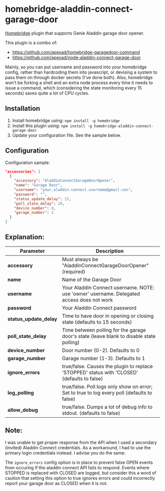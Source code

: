 # homebridge-aladdin-connect-garage-door
[Homebridge](https://github.com/nfarina/homebridge) plugin that supports Genie Aladdin garage door opener.

This plugin is a combo of:
- https://github.com/apexad/homebridge-garagedoor-command
- https://github.com/apexad/node-aladdin-connect-garage-door

Mainly, so you can put username and password into your homebridge config, rather than hardcoding them into javascript, or devising a system to pass them on through docker secrets (I've done both). Also, homebridge won't be forking a shell and an extra node process every time it needs to issue a command, which (considering the state monitoring every 15 seconds) saves quite a lot of CPU cycles. 

## Installation

1. Install homebridge using: `npm install -g homebridge`
2. Install this plugin using: `npm install -g homebridge-aladdin-connect-garage-door`
3. Update your configuration file. See the sample below.

## Configuration

Configuration sample:

```json
"accessories": [
  {
    "accessory": "AladdinConnectGarageDoorOpener",
    "name": "Garage Door",
    "username": "your.aladdin.connect.username@gmail.con",
    "password": "",
    "status_update_delay": 15,
    "poll_state_delay": 20,
    "device_number": 0,
    "garage_number": 1
  }
]

```
## Explanation:

Parameter                   | Description
------------------------|------------
**accessory**           | Must always be "AladdinConnectGarageDoorOpener" (required)
**name**                | Name of the Garage Door
**username**            | Your Aladdin Connect username. NOTE: use 'owner' username. Delegated access does not work
**password**            | Your Aladdin Connect password
**status_update_delay** | Time to have door in opening or closing state (defaults to 15 seconds)
**poll_state_delay**    | Time between polling for the garage door's state (leave blank to disable state polling)
**device_number**	| Door number (0-2). Defaults to 0
**garage_number**	| Garage number (1-3). Defaults to 1
**ignore_errors**	| true/false. Causes the plugin to replace 'STOPPED' status with 'CLOSED' (defaults to false)
**log_polling** | true/false. Poll logs only show on error; Set to true to log every poll (defaults to false)
**allow_debug**	| true/false. Dumps a lot of debug info to stdout. (defaults to false)

## Note:

I was unable to get proper response from the API when I used a secondary (invited) Aladdin Connect credentials. As a workaround, I had to use the primary login credentials instead. I advise you do the same.

The `ignore_errors` config option is in place to prevent false OPEN events from occuring if the aladdin connect API fails to respond. Events where STOPPED is replaced with CLOSED are logged, but consider this a word of caution that setting this option to true ignores errors and could incorrectly report your garage door as CLOSED when it is not.
